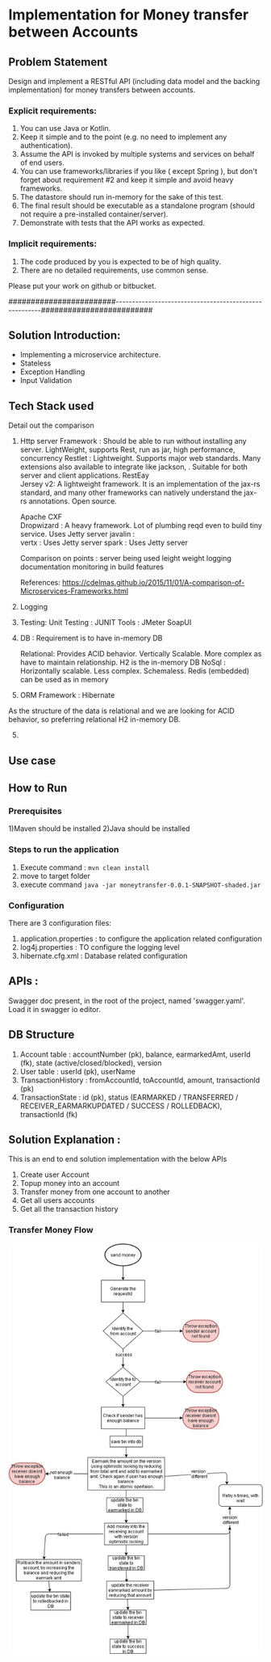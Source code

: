# Implementation for Money transfer between Accounts

## Problem Statement

Design and implement a RESTful API (including data model and the backing implementation) for money transfers between accounts.
### Explicit requirements:
1. You can use Java or Kotlin.
2. Keep it simple and to the point (e.g. no need to implement any authentication).
3. Assume the API is invoked by multiple systems and services on behalf of end users.
4. You can use frameworks/libraries if you like ( except Spring ), but don't forget about requirement #2 and keep it simple and avoid heavy frameworks.
5. The datastore should run in-memory for the sake of this test.
6. The final result should be executable as a standalone program (should not require a pre-installed container/server).
7. Demonstrate with tests that the API works as expected.

### Implicit requirements:
1. The code produced by you is expected to be of high quality.
2. There are no detailed requirements, use common sense.

Please put your work on github or bitbucket.

########################-------------------------------------------------------#########################

## Solution Introduction:
- Implementing a microservice architecture.
- Stateless
- Exception Handling
- Input Validation 

## Tech Stack used
Detail out the comparison
1. Http server Framework : Should be able to run without installing any server. LightWeight, 
   supports Rest, run as jar, high performance, concurrency
     Restlet : Lightweight.  Supports major web standards. Many extensions also available to integrate like jackson, . Suitable for both server and client applications.
     RestEay  
     Jersey v2: A lightweight framework.  It is an implementation of the jax-rs standard, 
        and many other frameworks can natively understand the jax-rs annotations. Open source. 
     
     Apache CXF  
     Dropwizard : A heavy framework. Lot of plumbing reqd even to build tiny service. Uses Jetty server
     javalin :   
     vertx : Uses Jetty server
     spark  : 
            Uses Jetty server

    Comparison on points :
        server being used
        leight weight
        logging
        documentation
        monitoring
        in build features

    References:
        https://cdelmas.github.io/2015/11/01/A-comparison-of-Microservices-Frameworks.html
    
    

2. Logging
3. Testing:
    Unit Testing : JUNIT
    Tools : 
        JMeter
        SoapUI

4. DB :
    Requirement is to have in-memory DB

   Relational: Provides ACID behavior. Vertically Scalable. More complex as have to maintain relationship. 
    H2 is the in-memory DB 
   NoSql : Horizontally scalable. Less complex. Schemaless.
    Redis (embedded) can be used as in memory

5. ORM Framework : Hibernate

As the structure of the data is relational and we are looking for ACID behavior, so preferring 
    relational H2 in-memory DB.
   

5.
   

## Use case

## How to Run

### Prerequisites
1)Maven should be installed
2)Java should be installed

### Steps to run the application
1) Execute command : `mvn clean install`
2) move to target folder
3) execute command `java -jar moneytransfer-0.0.1-SNAPSHOT-shaded.jar`

### Configuration
There are 3 configuration files:
1) application.properties : to configure the application related configuration
2) log4j.properties : TO configure the logging level
3) hibernate.cfg.xml : Database related configuration


## APIs : 
Swagger doc present, in the root of the project, named 'swagger.yaml'. Load it in swagger io editor.


## DB Structure
1. Account table : accountNumber (pk), balance, earmarkedAmt, userId (fk), state (active/closed/blocked), version
2. User table : userId (pk), userName
3. TransactionHistory : fromAccountId, toAccountId, amount, transactionId (pk)
4. TransactionState : id (pk), status (EARMARKED / TRANSFERRED / RECEIVER_EARMARKUPDATED / SUCCESS / ROLLEDBACK), transactionId (fk)


## Solution Explanation :
This is an end to end solution implementation with the below APIs
1) Create user Account
2) Topup money into an account
3) Transfer money from one account to another
4) Get all users accounts
5) Get all the transaction history

### Transfer Money Flow

![Transfer Money flow](https://github.com/himkak/moneyTransfer/blob/master/FlowDiagram.jpg)